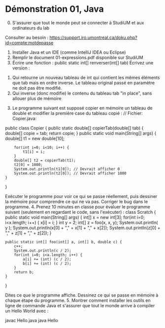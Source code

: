 # Démonstration 01, Java

0. S'assurer que tout le monde peut se connecter à StudiUM et aux
ordinateurs du lab

Consulter au besoin :
https://support.iro.umontreal.ca/doku.php?id=compte:motdepasse
1. Installer Java et un IDE (comme IntelliJ IDEA ou Eclipse)
2. Remplir le document 01-expressions.pdf disponible sur StudiUM
2. Écrire une fonction :
public static int[] renverser(int[] tab)
Écrivez une version :
  1) Qui retourne un nouveau tableau de int qui contient les 
mêmes éléments que tab mais en ordre inverse. Le tableau 
original passé en paramètre ne doit pas être modifié.
2) Qui inverse (donc modifie) le contenu du tableau tab "in 
place", sans allouer plus de mémoire
3. Le programme suivant est supposé copier en mémoire un tableau
 de double et modifier la première case du tableau copié :
// Fichier: Copier.java:

public class Copier {
    public static double[] copierTab(double[] tab) {
        double[] copie = tab;
        return copie;
    }
    public static void main(String[] args) {
        double[] t1 = new double[10];

        for(int i=0; i<10; i++) {
            t1[i] = i;
        }
        double[] t2 = copierTab(t1);
        t2[0] = 1000;
        System.out.println(t1[0]); // Devrait afficher 0
        System.out.println(t2[0]); // Devrait afficher 1000
    }
}

Exécuter le programme pour voir ce qui se passe réellement, puis
dessiner la mémoire pour comprendre ce qui ne va pas.
Corriger le bug dans le programme.
4. Prenez 10 minutes en classe pour évaluer le programme suivant
(seulement en regardant le code, sans l'exécuter) :
class Scratch {
    public static void main(String[] args) {
        int[] x = new int[3];
        for(int i=0; i<x.length; i++) {
            x[i] = i;
        }
        int y = 2;
        int[] z = foo(x, x, y);
        System.out.println( y );
        System.out.println(x[0] + "," + x[1] + "," + x[2]);
        System.out.println(z[0] + "," + z[1] + "," + z[2]);
    }

    public static int[] foo(int[] a, int[] b, double c) {
        c++;
        System.out.println(c / 2);
        for(int i=0; i<a.length; i++) {
            a[i] += (int) (c / 2);
            b[i] += (int) (c / 2);
        }
        return b;
    }
}
 
Dites ce que le programme affiche. Dessinez ce qui se passe en
mémoire à chaque étape du programme.
5. Montrer comment installer les outils en ligne de commande 
Java et s'assurer que tout le monde arrive à compiler un Hello 
World avec :

javac Hello.java
java Hello